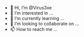 - 👋 Hi, I’m @Virus3xe
- 👀 I’m interested in ...
- 🌱 I’m currently learning ...
- 💞️ I’m looking to collaborate on ...
- 📫 How to reach me ...

<!---
Virus3xe/Virus3xe is a ✨ special ✨ repository because its `README.md` (this file) appears on your GitHub profile.
You can click the Preview link to take a look at your changes.
--->
